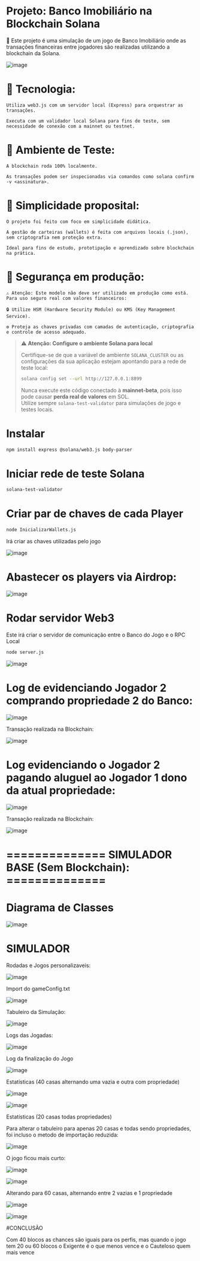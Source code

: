 # Projeto: Banco Imobiliário na Blockchain Solana

🎯 Este projeto é uma simulação de um jogo de Banco Imobiliário onde as transações financeiras entre jogadores são realizadas utilizando a blockchain da Solana.


![image](https://github.com/user-attachments/assets/e7ff5cb1-7de3-4b82-a88b-12549392fe0d)


# 🔗 Tecnologia:

    Utiliza web3.js com um servidor local (Express) para orquestrar as transações.

    Executa com um validador local Solana para fins de teste, sem necessidade de conexão com a mainnet ou testnet.

# 🧪 Ambiente de Teste:

    A blockchain roda 100% localmente.

    As transações podem ser inspecionadas via comandos como solana confirm -v <assinatura>.

# 🧰 Simplicidade proposital:

    O projeto foi feito com foco em simplicidade didática.

    A gestão de carteiras (wallets) é feita com arquivos locais (.json), sem criptografia nem proteção extra.

    Ideal para fins de estudo, prototipação e aprendizado sobre blockchain na prática.

# 🔐 Segurança em produção:

    ⚠️ Atenção: Este modelo não deve ser utilizado em produção como está.
    Para uso seguro real com valores financeiros:

    🔒 Utilize HSM (Hardware Security Module) ou KMS (Key Management Service).

    ⚙️ Proteja as chaves privadas com camadas de autenticação, criptografia e controle de acesso adequado.



> ⚠️ **Atenção: Configure o ambiente Solana para local**
>
> Certifique-se de que a variável de ambiente `SOLANA_CLUSTER` ou as configurações da sua aplicação estejam apontando para a rede de teste local:
>
> ```bash
> solana config set --url http://127.0.0.1:8899
> ```
>
> Nunca execute este código conectado à **mainnet-beta**, pois isso pode causar **perda real de valores** em SOL.  
> Utilize sempre `solana-test-validator` para simulações de jogo e testes locais.


# Instalar 
```bash
npm install express @solana/web3.js body-parser
```


# Iniciar rede de teste Solana
```bash
solana-test-validator
```


# Criar par de chaves de cada Player
```bash
node InicializarWallets.js
```

Irá criar as chaves utilizadas pelo jogo

![image](https://github.com/user-attachments/assets/1b64bef2-5436-46e7-bf93-bdd4a77d6489)

# Abastecer os players via Airdrop:

![image](https://github.com/user-attachments/assets/0e6040de-1c69-42b2-b291-49f7601d32c4)

# Rodar servidor Web3
Este irá criar o servidor de comunicação entre o Banco do Jogo e o RPC Local
```bash
node server.js
```
![image](https://github.com/user-attachments/assets/7f665948-faef-4ea9-8655-cdc7d15978c2)

# Log de evidenciando Jogador 2 comprando propriedade 2 do Banco:

![image](https://github.com/user-attachments/assets/0c57b9c4-15a3-4600-b1a4-45e7319ab51b)

Transação realizada na Blockchain:

![image](https://github.com/user-attachments/assets/1e6bf0fd-356a-4a04-8422-5b0b568809d9)

# Log evidenciando o Jogador 2 pagando aluguel ao Jogador 1 dono da atual propriedade:

![image](https://github.com/user-attachments/assets/d17bccab-681e-4087-a92b-968e81281731)

Transação realizada na Blockchain:

![image](https://github.com/user-attachments/assets/70753afb-82f9-4f4c-b8c1-99f351303235)



# ============== SIMULADOR BASE (Sem Blockchain): ==============

# Diagrama de Classes

![image](https://github.com/user-attachments/assets/c19e3854-118f-4ae9-a5f8-7531c7032149)


# SIMULADOR

Rodadas e Jogos personalizaveis:

![image](https://github.com/user-attachments/assets/72e65e8c-9db4-44cc-9929-6c9273b3dac6)


Import do gameConfig.txt

![image](https://github.com/user-attachments/assets/b32736ab-12b8-4448-a302-d23d873c7549)


Tabuleiro da Simulação:

![image](https://github.com/user-attachments/assets/1ffa5b34-413d-47ef-99fb-b48af36214ec)


Logs das Jogadas:

![image](https://github.com/user-attachments/assets/95c493c8-72b2-4110-8212-466bc68692dc)


Log da finalização do Jogo

![image](https://github.com/user-attachments/assets/f1a2b70b-5512-4d88-a2ed-91be5bf59f01)

Estatísticas (40 casas alternando uma vazia e outra com propriedade)

![image](https://github.com/user-attachments/assets/bd89a000-bac4-4969-bd06-2764e8c8bc95)

![image](https://github.com/user-attachments/assets/e92d1b65-97ce-4da7-a460-2c9721f969ce)

Estatísticas (20 casas todas propriedades)

Para alterar o tabuleiro para apenas 20 casas e todas sendo propriedades, foi incluso o metodo de importação reduzida:

![image](https://github.com/user-attachments/assets/5e80df26-cbe5-42de-94f2-1d3064198c6d)

O jogo ficou mais curto:

![image](https://github.com/user-attachments/assets/0a4216c8-d06f-4eb4-a8ed-2c9792343124)

![image](https://github.com/user-attachments/assets/69f60a0d-b5c1-4029-8f28-08add052d4d9)

Alterando para 60 casas, alternando entre 2 vazias e 1 propriedade

![image](https://github.com/user-attachments/assets/159f1b08-1d7d-40e2-a7e9-b5bdee3f9cc3)

![image](https://github.com/user-attachments/assets/92a37216-4ba6-42e2-a1ab-e362ed23b08c)



#CONCLUSÃO

Com 40 blocos as chances são iguais para os perfis, mas quando o jogo tem 20 ou 60 blocos o Exigente é o que menos vence e o Cauteloso quem mais vence

